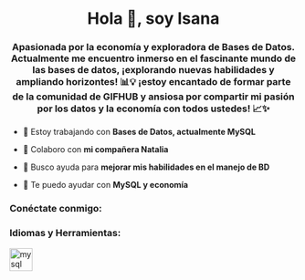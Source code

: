 <h1 align="center">Hola 👋, soy Isana</h1>
<h3 align="center">Apasionada por la economía y exploradora de Bases de Datos. Actualmente me encuentro inmerso en el fascinante mundo de las bases de datos, ¡explorando nuevas habilidades y ampliando horizontes! 📊💡 ¡estoy encantado de formar parte de la comunidad de GIFHUB y ansiosa por compartir mi pasión por los datos y la economía con todos ustedes! 📈✨</h3>

- 🔭 Estoy trabajando con **Bases de Datos, actualmente MySQL**

- 👯 Colaboro con **mi compañera Natalia**

- 🤝 Busco ayuda para **mejorar mis habilidades en el manejo de BD**

- 💬 Te puedo ayudar con **MySQL y economía**

<h3 align="left">Conéctate conmigo:</h3>
<p align="left">
</p>

<h3 align="left">Idiomas y Herramientas:</h3>
<p align="left"> <a href="https://www.mysql.com/" target="_blank" rel="noreferrer"> <img src="https:// raw.githubusercontent.com/devicons/devicon/master/icons/mysql/mysql-original-wordmark.svg" alt="mysql" width="40" height="40"/> </a> </p>
